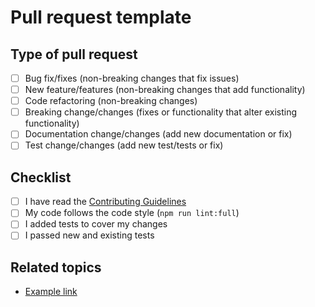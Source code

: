 # Pull request template

## Type of pull request

- [ ] Bug fix/fixes (non-breaking changes that fix issues)
- [ ] New feature/features (non-breaking changes that add functionality)
- [ ] Code refactoring (non-breaking changes)
- [ ] Breaking change/changes (fixes or functionality that alter existing functionality)
- [ ] Documentation change/changes (add new documentation or fix)
- [ ] Test change/changes (add new test/tests or fix)

## Checklist

- [ ] I have read the [Contributing Guidelines](https://github.com/krudi/vue-template/blob/main/.github/CONTRIBUTING.md)
- [ ] My code follows the code style (`npm run lint:full`)
- [ ] I added tests to cover my changes
- [ ] I passed new and existing tests

## Related topics

- [Example link](https://example.com)
